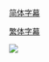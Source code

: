 [简体字幕](https://raw.githubusercontent.com/SweetSub/SweetSub/master/Archive/Fortune%20Favors%20Lady%20Nikuko/%5BSweetSub%5D%20Fortune%20Favors%20Lady%20Nikuko%20%28color%20adjusted%29.chs.ass)

[繁体字幕](https://raw.githubusercontent.com/SweetSub/SweetSub/master/Archive/Fortune%20Favors%20Lady%20Nikuko/%5BSweetSub%5D%20Fortune%20Favors%20Lady%20Nikuko%20%28color%20adjusted%29.cht.ass)

![](https://p.sda1.dev/6/6bbabfe872b342d8755275da6c7beac7/nikuko.jpg)

